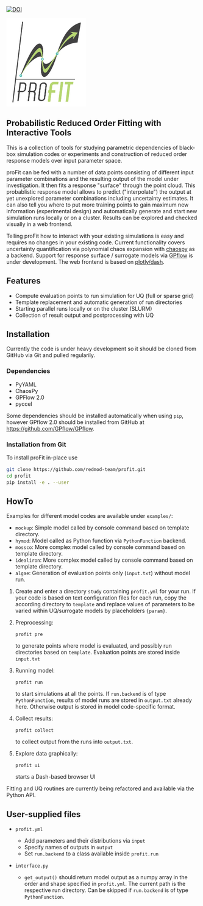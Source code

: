 [![DOI](https://zenodo.org/badge/168945305.svg)](https://zenodo.org/badge/latestdoi/168945305)

<img src="logo.png" width="208.5px">

## Probabilistic Reduced Order Fitting with Interactive Tools

This is a collection of tools for studying parametric dependencies of 
black-box simulation codes or experiments and construction of reduced 
order response models over input parameter space. 

proFit can be fed with a number of data points consisting of different 
input parameter combinations and the resulting output of the model under 
investigation. It then fits a response "surface" through the point cloud.
This probablistic response model allows to predict ("interpolate") the output 
at yet unexplored parameter combinations including uncertainty estimates. 
It can also tell you where to put more training points to gain maximum new 
information (experimental design) and automatically generate and start
new simulation runs locally or on a cluster. Results can be explored and checked 
visually in a web frontend.

Telling proFit how to interact with your existing simulations is easy
and requires no changes in your existing code. Current functionality covers 
uncertainty quantification via polynomial chaos expansion 
with [chaospy](https://github.com/jonathf/chaospy) as a backend. Support for 
response surface / surrogate models via 
[GPflow](https://github.com/GPflow/GPflow) is under development. 
The web frontend is based on [plotly/dash](https://github.com/plotly/dash).

## Features

* Compute evaluation points to run simulation for UQ (full or sparse grid)
* Template replacement and automatic generation of run directories
* Starting parallel runs locally or on the cluster (SLURM)
* Collection of result output and postprocessing with UQ

## Installation

Currently the code is under heavy development so it should be cloned 
from GitHub via Git and pulled regularily. 

### Dependencies
* PyYAML
* ChaosPy
* GPFlow 2.0
* pyccel

Some dependencies should be installed automatically when using `pip`, 
however GPflow 2.0 should be installed from GitHub at https://github.com/GPflow/GPflow.

### Installation from Git
To install proFit in-place use

```bash
git clone https://github.com/redmod-team/profit.git
cd profit
pip install -e . --user
```

## HowTo

Examples for different model codes are available under `examples/`:
* `mockup`: Simple model called by console command based on template directory.
* `hymod`: Model called as Python function via `PythonFunction` backend.
* `mossco`: More complex model called by console command based on template directory.
* `idealiron`: More complex model called by console command based on template directory.
* `algae`: Generation of evaluation points only (`input.txt`) without model run.

1. Create and enter a directory `study` containing `profit.yml` for your run.
   If your code is based on text configuration files for each run, copy the according directory to `template` and replace values of parameters to be varied within UQ/surrogate models by placeholders `{param}`.
   
2. Preprocessing:  
   ```
   profit pre
   ```
   to generate points where model is evaluated, and possibly run directories based on `template`.
   Evaluation points are stored inside `input.txt`
  
3. Running model: 
   ```
   profit run
   ```
   to start simulations at all the points. If `run.backend` is of type `PythonFunction`, results
   of model runs are stored in `output.txt` already here. Otherwise output is stored in model code-specific format.
  
4. Collect results: 
   ```
   profit collect
   ```
   to collect output from the runs into `output.txt`.
   

5. Explore data graphically: 
   ```
   profit ui
   ```
   starts a Dash-based browser UI

Fitting and UQ routines are currently being refactored and available via the Python API.
  
## User-supplied files

* `profit.yml`
  * Add parameters and their distributions via `input`
  * Specify names of outputs in `output`
  * Set `run.backend` to a class available inside `profit.run`
  
* `interface.py`
  * `get_output()` should return model output as a numpy array in the order and shape specified in `profit.yml`.
    The current path is the respective run directory. Can be skipped if `run.backend` is of type `PythonFunction`.
